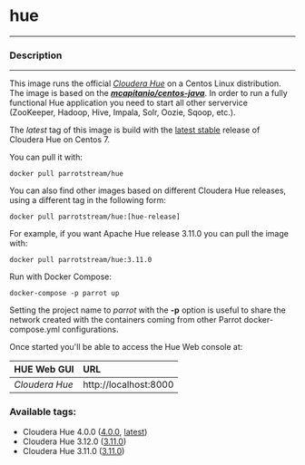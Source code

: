 # **hue**
___

### Description
___

This image runs the official [*Cloudera Hue*](http://gethue.com/) on a Centos Linux distribution. The image is based on the [***mcapitanio/centos-java***](https://hub.docker.com/r/parrotstream/centos-openjdk). In order to run a fully functional Hue application you need to start all other servervice (ZooKeeper, Hadoop, Hive, Impala, Solr, Oozie, Sqoop, etc.).

The *latest* tag of this image is build with the [latest stable](http://gethue.com/category/release/) release of Cloudera Hue on Centos 7.

You can pull it with:

    docker pull parrotstream/hue


You can also find other images based on different Cloudera Hue releases, using a different tag in the following form:

    docker pull parrotstream/hue:[hue-release]


For example, if you want Apache Hue release 3.11.0 you can pull the image with:

    docker pull parrotstream/hue:3.11.0

Run with Docker Compose:

    docker-compose -p parrot up

Setting the project name to *parrot* with the **-p** option is useful to share the network created with the containers coming from other Parrot docker-compose.yml configurations.

Once started you'll be able to access the Hue Web console at:

| **HUE Web GUI**           |**URL**                            |
|:--------------------------|:----------------------------------|
| *Cloudera Hue*            | http://localhost:8000            |


### Available tags:

- Cloudera Hue 4.0.0 ([4.0.0](https://github.com/parrot-stream/docker-hue/blob/4.0.0/Dockerfile), [latest](https://github.com/parrot-stream/docker-hue/blob/latest/Dockerfile))
- Cloudera Hue 3.12.0 ([3.11.0](https://github.com/parrot-stream/docker-hue/blob/3.12.0/Dockerfile))
- Cloudera Hue 3.11.0 ([3.11.0](https://github.com/parrot-stream/docker-hue/blob/3.11.0/Dockerfile))
